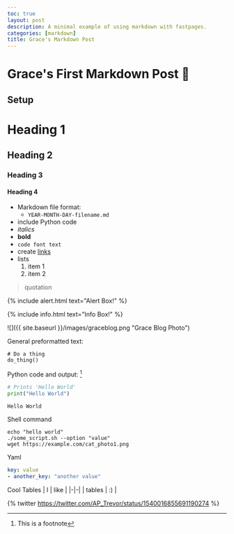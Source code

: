 ```yaml
---
toc: true
layout: post
description: A minimal example of using markdown with fastpages.
categories: [markdown]
title: Grace's Markdown Post
---
```

# Grace's First Markdown Post 🤪

## Setup

# Heading 1
## Heading 2
### Heading 3
#### Heading 4

- Markdown file format: 
    - `YEAR-MONTH-DAY-filename.md`
- include Python code
- *italics*
- **bold**
- `code font text`
- create [links](https://github.com/gwang1224/repository_1)
- lists
    1. item 1
    2. item 2

> quotation

{% include alert.html text="Alert Box!" %}

{% include info.html text="Info Box!" %}

![]({{ site.baseurl }}/images/graceblog.png "Grace Blog Photo")

General preformatted text:

    # Do a thing
    do_thing()

Python code and output: [^1]

```python
# Prints 'Hello World'
print("Hello World")
```

    Hello World

Shell command
```shell
echo "hello world"
./some_script.sh --option "value"
wget https://example.com/cat_photo1.png
```

Yaml
```yaml
key: value
- another_key: "another value"
```

Cool Tables
| I | like |
|-|-|
| tables | :) |

{% twitter https://twitter.com/AP_Trevor/status/1540016855691190274 %}

[^1]: This is a footnote
